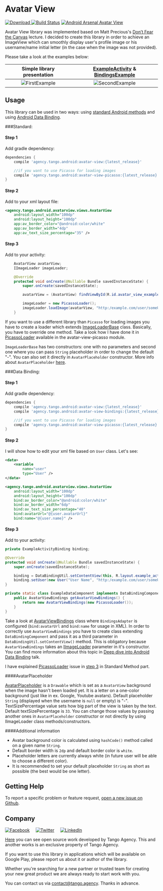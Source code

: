 # Avatar View
[![Download](https://api.bintray.com/packages/tangoagency/maven/avatar-view/images/download.svg) ](https://bintray.com/tangoagency/maven/avatar-view/_latestVersion)
[![Build Status](https://travis-ci.org/TangoAgency/avatar-view.svg?branch=master)](https://travis-ci.org/TangoAgency/avatar-view)
[![Android Arsenal Avatar View](https://img.shields.io/badge/Android%20Arsenal-avatar--view-green.svg?style=true)](https://android-arsenal.com/details/1/4427)

Avatar View library was implemented based on Matt Precious's [Don’t Fear the Canvas][Matt Precious's Lecture] lecture. I decided
to create this library in order to achieve an ImageView which can smoothly display user's profile image or his username/name initial
letter (in the case when the image was not provided).

Please take a look at the examples below:


| Simple library presentation | [ExampleActivity][ExampleActivityNoBindings] & [BindingsExample][ExampleOnBindings]
|:-:|:-:|
| ![FirstExample] | ![SecondExample] |

## Usage

This library can be used in two ways: using [standard Android methods][StandardMethodsPart] and using [Android Data Binding][DataBindingPart].

###Standard:

#### Step 1

Add gradle dependency:
```groovy
dependencies {
    compile 'agency.tango.android:avatar-view:{latest_release}'

    //if you want to use Picasso for loading images
    compile 'agency.tango.android:avatar-view-picasso:{latest_release}'
}
```

#### Step 2

Add to your xml layout file:

```xml
<agency.tango.android.avatarview.views.AvatarView
    android:layout_width="100dp"
    android:layout_height="100dp"
    app:av_border_color="@android:color/white"
    app:av_border_width="4dp"
    app:av_text_size_percentage="35" />
```

#### Step 3

Add to your activity:
```java
    AvatarView avatarView;
    IImageLoader imageLoader;

    @Override
    protected void onCreate(@Nullable Bundle savedInstanceState) {
        super.onCreate(savedInstanceState);

        avatarView = (AvatarView) findViewById(R.id.avatar_view_example);

        imageLoader = new PicassoLoader();
        imageLoader.loadImage(avatarView, "http:/example.com/user/someUserAvatar.png", "User Name");
    }
```
If you want to use a different library than ```Picasso``` for loading images you have to create a loader which
extends [ImageLoaderBase][ImageLoaderBase] class. Basically, you have to override one method. Take a look how I have done
it in [PicassoLoader][PicassoLoader] available in the avatar-view-picasso module.

```ImageLoaderBase``` has two constructors: one with no parameters and second one where you can pass
```String``` placeholder in order to change the default "-". You can also set it directly in
```AvatarPlaceholder``` constructor. More info about ```AvatarPlaceholder``` [here][AvatarPlaceholderInfo].


###Data Binding:

#### Step 1

Add gradle dependency:
```groovy
dependencies {
    compile 'agency.tango.android:avatar-view:{latest_release}'
    compile 'agency.tango.android:avatar-view-bindings:{latest_release}'

    //if you want to use Picasso for loading images
    compile 'agency.tango.android:avatar-view-picasso:{latest_release}'
}
```

#### Step 2

I will show how to edit your xml file based on ```User``` class. Let's see:

```xml
<data>
    <variable
        name="user"
        type="User" />
</data>

<agency.tango.android.avatarview.views.AvatarView
    android:layout_width="100dp"
    android:layout_height="100dp"
    bind:av_border_color="@android:color/white"
    bind:av_border_width="6dp"
    bind:av_text_size_percentage="40"
    bind:avatarUrl="@{user.avatarUrl}"
    bind:name="@{user.name}" />
```

#### Step 3

Add to your activity:

```java
private ExampleActivityBinding binding;

@Override
protected void onCreate(@Nullable Bundle savedInstanceState) {
    super.onCreate(savedInstanceState);

    binding = DataBindingUtil.setContentView(this, R.layout.example_activity, new ExampleDataComponent());
    binding.setUser(new User("User Name", "http:/example.com/user/someUserAvatar.png"));
}

private static class ExampleDataComponent implements DataBindingComponent {
    public AvatarViewBindings getAvatarViewBindings() {
        return new AvatarViewBindings(new PicassoLoader());
    }
}
```
Take a look at [AvatarViewBindings][AvatarViewBindings] class where ```BindingsAdapter``` is configured
(```bind:avatarUrl``` and ```bind:name``` for usage in XML). In order to correctly use ```AvatarViewBindings```
you have to create class extending ```DataBindingComponent``` and pass it as a third parameter in
```DataBindingUtil.setContentView()``` method. This is obligatory because ```AvatarViewBindings``` takes an
[IImageLoader][IImageLoader] parameter in it's constructor. You can find more information about
this topic in <a href="http://www.slideshare.net/radekpiekarz/deep-dive-into-android-data-binding">Deep dive
into Android Data Binding</a> talk.

I have explained [PicassoLoader][PicassoLoader] issue in [step 3][Step3A] in Standard Method part.

####AvatarPlaceholder

[AvatarPlaceholder][AvatarPlaceholder] is a ```Drawable``` which is set as a ```AvatarView``` background when the image
hasn't been loaded yet. It is a letter on a one-color background (just like in ex. Google, Youtube avatars).
Default placeholder ```String``` (displayed when the username is ```null``` or empty) is "-". TextSizePercentage value
sets how big part of the view is taken by the text. Default textSizePercentage is ```33```. You can change
those values by passing another ones in ```AvatarPlaceholder``` constructor or not directly by using IImageLoader
class methods/constructors.

####Additional information

- Avatar background color is calculated using ```hashCode()``` method called on a given name ```String```.
- Default border width is ```2dp``` and default border color is ```white```.
- Placeholder letters are currently always white (in future user will be able to choose a different color).
- It is recommended to set your default placeholder ```String``` as short as possible (the best would be one letter).

## Getting Help

To report a specific problem or feature request, [open a new issue on Github](https://github.com/TangoAgency/avatar-view/issues/new).

## Company

[![Facebook](https://github.com/TangoAgency/avatar-view/blob/master/images/facebook.png)](https://www.facebook.com/TangoDigitalAgency)&nbsp;&nbsp;&nbsp;&nbsp;&nbsp;[![Twitter](https://github.com/TangoAgency/avatar-view/blob/master/images/twitter.png)](https://twitter.com/Tango_Agency)&nbsp;&nbsp;&nbsp;&nbsp;&nbsp;[![LinkedIn](https://github.com/TangoAgency/avatar-view/blob/master/images/linkedin.png)](https://www.linkedin.com/company/tango-digital-agency)

[Here](https://github.com/TangoAgency/) you can see open source work developed by Tango Agency.
This and another works is an exclusive property of Tango Agency. 

If you want to use this library in applications which will be available on Google Play, please report us about it or author of the library.

Whether you're searching for a new partner or trusted team for creating your new great product we are always ready to start work with you. 

You can contact us via contact@tango.agency.
Thanks in advance. 

 [Matt Precious's Lecture]: <https://www.youtube.com/watch?v=KH8Ldp39TUk>
 [FirstExample]: <https://github.com/TangoAgency/avatar-view/blob/master/images/example1.gif>
 [SecondExample]: <https://github.com/TangoAgency/avatar-view/blob/master/images/example2.gif>
 [PicassoLoader]: <https://github.com/TangoAgency/avatar-view/blob/master/avatar-view-picasso/src/main/java/agency/tango/android/avatarview/loader/PicassoLoader.java>
 [ImageLoaderBase]: <https://github.com/TangoAgency/avatar-view/blob/master/avatar-view/src/main/java/agency/tango/android/avatarview/ImageLoaderBase.java>
 [User]:<https://github.com/TangoAgency/avatar-view/blob/master/example-data-binding/src/main/java/agency/tango/android/avatarview/example/model/User.java>
 [AvatarViewBindings]:<https://github.com/TangoAgency/avatar-view/blob/master/avatar-view-bindings/src/main/java/agency/tango/android/avatarviewbindings/bindings/AvatarViewBindings.java>
 [ExampleActivityNoBindings]:<https://github.com/TangoAgency/avatar-view/blob/master/example/src/main/java/agency/tango/android/example/ExampleActivity.java>
 [ExampleOnBindings]:<https://github.com/TangoAgency/avatar-view/blob/master/example-data-binding/src/main/java/agency/tango/android/avatarview/example/viewmodel/ExampleViewModel.java>
 [Step3A]:<https://github.com/TangoAgency/avatar-view#step-3>
 [DataBindingPart]:<https://github.com/TangoAgency/avatar-view#data-binding>
 [StandardMethodsPart]:<https://github.com/TangoAgency/avatar-view#standard>
 [DataBindingPresentation]:<http://www.slideshare.net/radekpiekarz/deep-dive-into-android-data-binding>
 [IImageLoader]:<https://github.com/TangoAgency/avatar-view/blob/master/avatar-view/src/main/java/agency/tango/android/avatarview/IImageLoader.java>
 [AvatarPlaceholder]:<https://github.com/TangoAgency/avatar-view/blob/master/avatar-view/src/main/java/agency/tango/android/avatarview/AvatarPlaceholder.java>
 [AvatarPlaceholderInfo]:<https://github.com/TangoAgency/avatar-view#avatar-placeholder>
